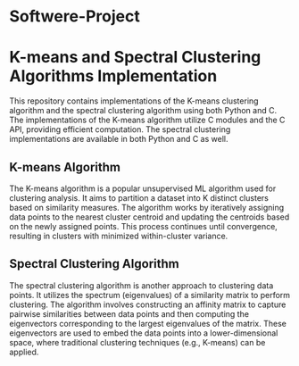 # Softwere-Project
# K-means and Spectral Clustering Algorithms Implementation
This repository contains implementations of the K-means clustering algorithm and the spectral clustering algorithm using both Python and C. The implementations of the K-means algorithm utilize C modules and the C API, providing efficient computation. The spectral clustering implementations are available in both Python and C as well.

## K-means Algorithm
The K-means algorithm is a popular unsupervised ML algorithm used for clustering analysis. It aims to partition a dataset into K distinct clusters based on similarity measures. The algorithm works by iteratively assigning data points to the nearest cluster centroid and updating the centroids based on the newly assigned points. This process continues until convergence, resulting in clusters with minimized within-cluster variance.

## Spectral Clustering Algorithm
The spectral clustering algorithm is another approach to clustering data points. It utilizes the spectrum (eigenvalues) of a similarity matrix to perform clustering. The algorithm involves constructing an affinity matrix to capture pairwise similarities between data points and then computing the eigenvectors corresponding to the largest eigenvalues of the matrix. These eigenvectors are used to embed the data points into a lower-dimensional space, where traditional clustering techniques (e.g., K-means) can be applied.
